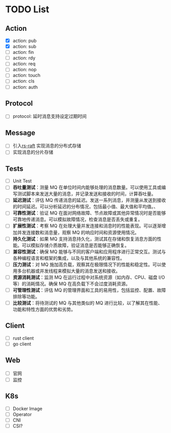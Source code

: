 # TODO List

## Action

- [x] action: pub
- [x] action: sub
- [ ] action: fin
- [ ] action: rdy
- [ ] action: req
- [ ] action: nop
- [ ] action: touch
- [ ] action: cls
- [ ] action: auth

## Protocol

- [ ] protocol: 延时消息支持设定过期时间

## Message

- [ ] 引入[rs-raft](https://github.com/tikv/raft-rs) 实现消息的分布式存储
- [ ] 实现消息的分片存储

## Tests

- [ ] Unit Test
- [ ] **吞吐量测试**：测量 MQ 在单位时间内能够处理的消息数量。可以使用工具或编写测试脚本来发送大量的消息，并记录发送和接收的时间，计算吞吐量。
- [ ] **延迟测试**：评估 MQ 传递消息的延迟。发送一系列消息，并测量从发送到接收的时间延迟。可以分析延迟的分布情况，包括最小值、最大值和平均值。、
- [ ] **可靠性测试**：验证 MQ 在面对网络故障、节点故障或其他异常情况时是否能够可靠地传递消息。可以模拟故障情况，检查消息是否丢失或重复。
- [ ] **扩展性测试**：考察 MQ 在处理大量并发连接和消息时的性能表现。可以逐渐增加并发连接数和消息量，观察 MQ 的响应时间和资源使用情况。
- [ ] **持久化测试**：如果 MQ 支持消息持久化，测试其在存储和恢复消息方面的性能。可以模拟存储介质故障，验证消息是否能够正确恢复。
- [ ] **兼容性测试**：确保 MQ 能够与不同的客户端和应用程序进行正常交互。测试与各种编程语言和框架的集成，以及与其他系统的兼容性。
- [ ] **压力测试**：对 MQ 施加高负载，观察其在极限情况下的性能和稳定性。可以使用多台机器或并发线程来模拟大量的消息发送和接收。
- [ ] **资源消耗测试**：监测 MQ 在运行过程中对系统资源（如内存、CPU、磁盘 I/O 等）的消耗情况。确保 MQ 在高负载下不会过度消耗资源。
- [ ] **可管理性测试**：评估 MQ 的管理界面和工具的易用性，包括监控、配置、故障排除等功能。
- [ ] **比较测试**：将待测试的 MQ 与其他类似的 MQ 进行比较，以了解其在性能、功能和特性方面的优势和劣势。

## Client

- [ ] rust client
- [ ] go client

## Web

- [ ] 官网
- [ ] 监控

## K8s

- [ ] Docker Image
- [ ] Operator
- [ ] CNI
- [ ] CSI?
